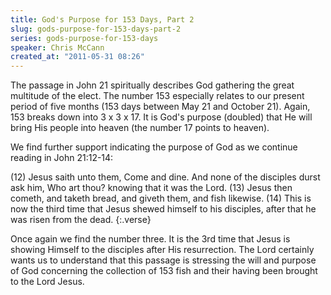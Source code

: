 ```yaml
---
title: God's Purpose for 153 Days, Part 2
slug: gods-purpose-for-153-days-part-2
series: gods-purpose-for-153-days
speaker: Chris McCann
created_at: "2011-05-31 08:26"
---
```

The passage in John 21 spiritually describes God gathering the great 
multitude of the elect. The number 153 especially relates to our present 
period of five months (153 days between May 21 and October 21). Again, 153 
breaks down into 3 x 3 x 17. It is God's purpose (doubled) that He will 
bring His people into heaven (the number 17 points to heaven). 

We find further support indicating the purpose of God as we continue 
reading in John 21:12-14: 

(12) Jesus saith unto them, Come and dine. And none of the disciples durst 
ask him, Who art thou? knowing that it was the Lord. (13) Jesus then cometh, 
and taketh bread, and giveth them, and fish likewise. (14) This is now the 
third time that Jesus shewed himself to his disciples, after that he was 
risen from the dead. 
{:.verse}

Once again we find the number three. It is the 3rd time that Jesus is 
showing Himself to the disciples after His resurrection. The Lord certainly 
wants us to understand that this passage is stressing the will and purpose 
of God concerning the collection of 153 fish and their having been brought 
to the Lord Jesus.

